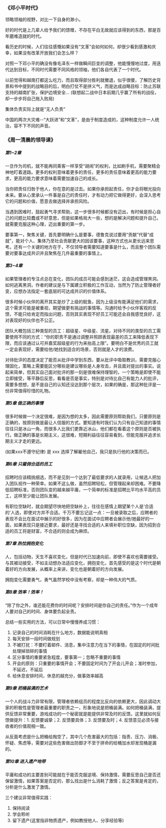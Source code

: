 

### 《邓小平时代》

领略领袖的视野，对比一下自身的渺小。

好的时代是上几辈人给予我们的馈赠，不存在平白无故就应该得到的东西，那是百年磨难造就的时代。

看历史的时候，人们往往感慨如果没有“文革”会如何如何，却很少看到感激和庆幸，如果没有改革开放我们会怎么样？

对照一下邓小平的确没有像毛泽东一样做瞬间巨变的调整，他能慢慢地过度，用迭代达到目标，不同时代需要不同风格的领袖，他们各自代表了一个时代。

以前觉得和越南打都这么吃力，而且取得部分胜利就撤退，似乎很傻，了解历史背景和书中提到的战略目的后，明白打仗不是拼义气，而是达成战略目标：防止苏联支持的越南扩张，保护边境安全... (联想起二战中日本前期几乎赢了所有的战役，却一步步将自己拖入败局)

集体负责实际上就是“无人负责”

中国的两次大灾难--“大跃进”和“文革”，是由于制度造成的，这种制度允许一人统治，容不下不同的声音。

### 《周一清晨的领导课》

##### 第1~2章

一旦作为司机，就不能再同乘客一样享受“胡闹”的权利，比如刷手机，需要聚精会神地盯着道路。更多的权利意味着更多的责任，更多的责任意味着更高的能力要求，更高的能力要求意味着需要加速自己的成长。

当你把责任归咎于他人，你在意的是过去。如果你承担起责任，你才会将眼光投向未来。要从心里承认一件事是自己的责任时，才有动力把它做得更好，会深入思考它的问题和价值，愿意去做选择并承担风险。

当遇到困难时，鼓起勇气寻求帮助，这一步很多时候都没有迈出，有时候是担心自己的问题比较蠢或不好意思，但是如果格局大一些，想的是解决问题和提升自己，就需要克服这种心理，迈出重要的第一步。

要事第一，聚焦关键，首先要明确什么是要事，德鲁克说过要用“贡献”代替“成就”，能对个人、集体乃至社会贡献更大的因该要事，这种方式也从更长远来思考。还有一个关键的地方在于，不仅领导者需要知道要事是什么，而且整个团队需要对要事达成共识并且聚焦在几件最重要的事情上。

##### 第3~4章

如果管理者的专注点总在变化，团队的成员可能会感到迷茫，这会造成管理黑洞。如何逃离黑洞，作者的建议是与下属建立积极的工作互动，当然为了防止管理者好变，应想办法指定一套底层的可达成共识的价值体系。

很多时候小伙伴的离开其实是炒了上级的鱿鱼，因为上级没有能满足他们的需求，这个需求可能是被重视，期望做更有挑战的事情等。沟通时给予小伙伴客观的反馈，不能只给肯定而指出问题，否则其实表现不好员工可能还会自我感觉良好，这对表现好的伙伴也不公正。

团队大概包括三种类型的员工：超级星、中级星、流星。对待不同的类型的员工需要使用不同的方式：“你的职责不是通过调整并照顾表现最差的员工来降低表现下限，而应该通过认可并嘉奖超级星的行为来抬高上限”。要明白不是优秀的员工就一定会表现好，需要给他/她找到适合的场景，否则就是人才的浪费。

对待批评的态度决定了能否从批评中学到东西，要从批评中吸取教训，需要克服心理固化，策略上需要能区分哪些是建议哪些是人身攻击，并且面对提出的事实。说起来简单，但其实自己面对批评的那一刻是很难保持理智的，一个策略是即使不能立即接受，等平静后反思，看看是否是事实，特别是对待比自己有能力人的批评，需要多想想，是不是自己的认知还没达到那个层次，如果的确是，那这种批评是一份非常值得珍惜的礼物。

##### 第5章 做正确的事情

很多时候做一个决定很难，是因为想的太多，因此需要原则帮助我们，只要原则是正确的，按原则做是最让人信服的方式。要知道有时我们认为只有自己知道的事情往往只是冰山一角，而很多人比我们更靠近冰山，他们都在看着这个原则是否被执行。做正确的事是长期主义，这很难，短期利益往往容易看到，但能克服并追求长期主义才走的更远。

(如果xxx不遵守纪律) 是 xxx 选择了解雇他自己，我只是执行他的决策而已。

##### 第6章 只雇佣合适的员工

招聘时应该精挑细选，而不是见到一个达到了最低要求的人就录用，让候选人把加入团队视作一种荣幸。如果不这么做，虽然招聘轻松，但管理起来却困难。不要降低招聘标准，否则团队变的越来越平庸，一个简单的标准是招聘比平均水平高的员工，这样至少能让团队发展。

有职位空缺时，就会期望尽快地把空缺补上，往往在感情上期望某个人是‘合适的’人选，即使对方并不合适。千万不要忘记这一点：一旦被录取之后，应聘者的表现不会比在面试中展示的好很多，因为在面试中应聘者会展示他/她最好的一面，如果表现只是接近要求，最好还是寻找合适的人来填补职位空缺，因为招到合适的员工将是财富，不合适的则会成为麻烦。

##### 第7章 热忱拥抱变化

人，包括动物，天生不喜欢变化，但是时代已加速向前，即使不喜欢也需要接受。与其被动接受，不如主动想办法适应变化，拥抱变化，首先感受的是这个时代是朝着好的方向发展，从概率上来讲，变化也是朝着好的方向发展。

拥抱变化需要勇气，勇气虽然学校中没有考察，却是一种伟大的气质。

##### 第8章 效率！效率！

“除了你之外，谁还能花费你的时间呢？安排时间是你自己的责任。”作为一个成年人要对自己的时间、身体要负起全责。

总结一些实用的方法，可以日常中慢慢养成习惯：

1. 记录自己的时间消耗在什么地方，数据能说明真相
2. 每天安排一段时间做规划
3. 不被打扰：不要盯着邮件、消息，集中注意力在当下的事情，在固定的时间批处理掉琐碎的事情
4. 区分事情的重要紧急程度，要事第一；忽略不重要的事情
5. 开会的原则：只重要的事情开会；不要固定时间为了开会儿开会；准时参加，不延迟，不延后
6. 给休息安排时间，休息的越充分，做事效率越高

##### 第9章 把桶装满的艺术

一个人的战斗力非常有限，管理者依赖组员的程度比反向的依赖更大，因此调动大家的积极性是管理者最重要的职责之一，形象地说是把桶装满。如何把桶装满，提供反馈非常重要，游戏成功的一个秘密就是能提供非常及时的反馈。这里就如何反馈做提升：1. 反馈要诚挚；2. 反馈要具体；3. 反馈要及时；4. 反馈意见必须与接收者的价值观相一致。

从反面考虑是什么把桶给掏空了，其中几个危害最大的包括：指责、压力、消极、怀疑、焦虑等，需要对这些危害做出防御才不至于拼命的给桶加水却发现桶是漏的。

##### 第10章 进入遗产地带

平庸和成功的主要差别可能就在于能否克服逆境、保持激情，需要反思自己是否还保留激情，如果答案是否定的，那么找出是什么消耗了激情；反之答案是肯定的，分析是什么激发了激情。

三个建议非常值得实践：

1. 保持阅读
2. 学会聆听
3. 留下遗产(这里指非物质遗产，例如教授他人、分享经验等)
